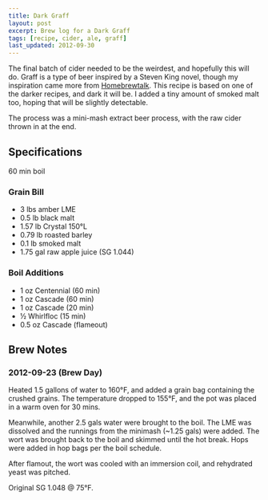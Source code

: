 ```yaml
---
title: Dark Graff
layout: post
excerpt: Brew log for a Dark Graff
tags: [recipe, cider, ale, graff]
last_updated: 2012-09-30
---
```


The final batch of cider needed to be the weirdest, and hopefully this will do.
Graff is a type of beer inspired by a Steven King novel, though my inspiration
came more from [Homebrewtalk][hbt graff].  This recipe is based on one of the
darker recipes, and dark it will be.  I added a tiny amount of smoked malt too,
hoping that will be slightly detectable.

The process was a mini-mash extract beer process, with the raw cider thrown in
at the end.

## Specifications

60 min boil

### Grain Bill

* 3 lbs amber LME
* 0.5 lb black malt
* 1.57 lb Crystal 150&deg;L
* 0.79 lb roasted barley
* 0.1 lb smoked malt
* 1.75 gal raw apple juice (SG 1.044)

### Boil Additions

* 1 oz Centennial (60 min)
* 1 oz Cascade (60 min)
* 1 oz Cascade (20 min)
* &#189; Whirlfloc (15 min)
* 0.5 oz Cascade (flameout)


## Brew Notes 

### 2012-09-23 (Brew Day)

Heated 1.5 gallons of water to 160&deg;F, and added a grain bag containing the
crushed grains.  The temperature dropped to 155&deg;F, and the pot was placed
in a warm oven for 30 mins.

Meanwhile, another 2.5 gals water were brought to the boil.  The LME was
dissolved and the runnings from the minimash (~1.25 gals) were added.  The wort
was brought back to the boil and skimmed until the hot break.  Hops were added
in hop bags per the boil schedule.

After flamout, the wort was cooled with an immersion coil, and rehydrated yeast
was pitched.

Original SG 1.048 @ 75&deg;F.


[hbt graff]: http://www.homebrewtalk.com/f81/graff-malty-slightly-hopped-cider-117117/
